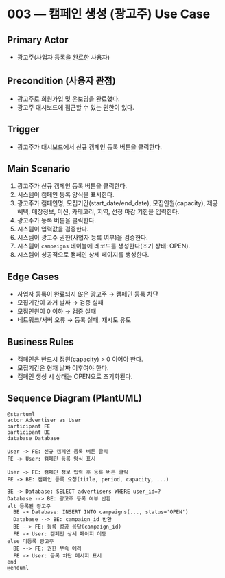 # 003 — 캠페인 생성 (광고주) Use Case

## Primary Actor
- 광고주(사업자 등록을 완료한 사용자)

## Precondition (사용자 관점)
- 광고주로 회원가입 및 온보딩을 완료했다.
- 광고주 대시보드에 접근할 수 있는 권한이 있다.

## Trigger
- 광고주가 대시보드에서 신규 캠페인 등록 버튼을 클릭한다.

## Main Scenario
1. 광고주가 신규 캠페인 등록 버튼을 클릭한다.
2. 시스템이 캠페인 등록 양식을 표시한다.
3. 광고주가 캠페인명, 모집기간(start_date/end_date), 모집인원(capacity), 제공혜택, 매장정보, 미션, 카테고리, 지역, 선정 마감 기한을 입력한다.
4. 광고주가 등록 버튼을 클릭한다.
5. 시스템이 입력값을 검증한다.
6. 시스템이 광고주 권한(사업자 등록 여부)을 검증한다.
7. 시스템이 `campaigns` 테이블에 레코드를 생성한다(초기 상태: OPEN).
8. 시스템이 성공적으로 캠페인 상세 페이지를 생성한다.

## Edge Cases
- 사업자 등록이 완료되지 않은 광고주 → 캠페인 등록 차단
- 모집기간이 과거 날짜 → 검증 실패
- 모집인원이 0 이하 → 검증 실패
- 네트워크/서버 오류 → 등록 실패, 재시도 유도

## Business Rules
- 캠페인은 반드시 정원(capacity) > 0 이어야 한다.
- 모집기간은 현재 날짜 이후여야 한다.
- 캠페인 생성 시 상태는 OPEN으로 초기화된다.

## Sequence Diagram (PlantUML)

```plantuml
@startuml
actor Advertiser as User
participant FE
participant BE
database Database

User -> FE: 신규 캠페인 등록 버튼 클릭
FE -> User: 캠페인 등록 양식 표시

User -> FE: 캠페인 정보 입력 후 등록 버튼 클릭
FE -> BE: 캠페인 등록 요청(title, period, capacity, ...)

BE -> Database: SELECT advertisers WHERE user_id=?
Database --> BE: 광고주 등록 여부 반환
alt 등록된 광고주
  BE -> Database: INSERT INTO campaigns(..., status='OPEN')
  Database --> BE: campaign_id 반환
  BE --> FE: 등록 성공 응답(campaign_id)
  FE -> User: 캠페인 상세 페이지 이동
else 미등록 광고주
  BE --> FE: 권한 부족 에러
  FE -> User: 등록 차단 메시지 표시
end
@enduml
```
